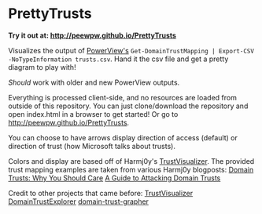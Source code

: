 # PrettyTrusts
**Try it out at: http://peewpw.github.io/PrettyTrusts**

Visualizes the output of [PowerView's](https://github.com/PowerShellMafia/PowerSploit/blob/dev/Recon/PowerView.ps1) `Get-DomainTrustMapping | Export-CSV -NoTypeInformation trusts.csv`. Hand it the csv file and get a pretty diagram to play with!

*Should* work with older and new PowerView outputs.

Everything is processed client-side, and no resources are loaded from outside of this repository. You can just clone/download the repository and open index.html in a browser to get started! Or go to http://peewpw.github.io/PrettyTrusts.

You can choose to have arrows display direction of access (default) or direction of trust (how Microsoft talks about trusts).

Colors and display are based off of Harmj0y's [TrustVisualizer](https://github.com/HarmJ0y/TrustVisualizer).
The provided trust mapping examples are taken from various Harmj0y blogposts:
[Domain Trusts: Why You Should Care](http://www.harmj0y.net/blog/redteaming/domain-trusts-why-you-should-care/)
[A Guide to Attacking Domain Trusts](http://www.harmj0y.net/blog/redteaming/a-guide-to-attacking-domain-trusts/)

Credit to other projects that came before:
[TrustVisualizer](https://github.com/HarmJ0y/TrustVisualizer)
[DomainTrustExplorer](https://github.com/sixdub/DomainTrustExplorer/)
[domain-trust-grapher](https://github.com/tomsteele/domain-trust-grapher)
